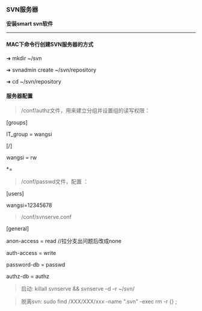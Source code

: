 ### SVN服务器

**安装smart svn软件**

___

#### MAC下命令行创建SVN服务器的方式
➜ mkdir ~/svn

➜ svnadmin create ~/svn/repository

➜ cd ~/svn/repository

#### 服务器配置

> /conf/authz文件，用来建立分组并设置组的读写权限：

[groups]

IT_group = wangsi

[/]

wangsi = rw

*=

> /conf/passwd文件，配置 ：

[users]

wangsi=12345678

> /conf/svnserve.conf

[general]

anon-access = read //拉分支出问题后改成none 

auth-access = write

password-db = passwd

authz-db = authz

>启动:
killall svnserve && svnserve –d –r ~/svn/

>脱离svn:
sudo find /XXX/XXX/xxx -name ".svn" -exec rm -r {} \;
